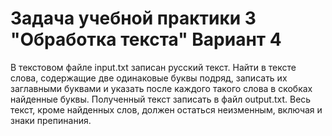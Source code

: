 # Задача учебной практики 3 "Обработка текста" Вариант 4
В текстовом файле input.txt записан русский текст. Найти в тексте слова, содержащие две одинаковые буквы подряд, записать их заглавными буквами и указать после каждого такого слова в скобках найденные буквы. Полученный текст записать в файл output.txt. Весь текст, кроме найденных слов, должен остаться неизменным, включая и знаки препинания.